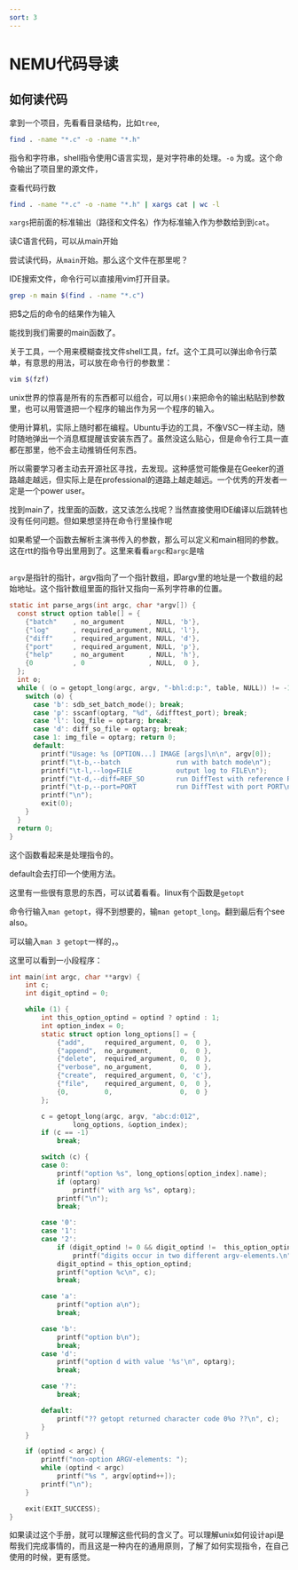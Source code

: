 ```yaml
---
sort: 3
---
```

# NEMU代码导读


## 如何读代码

拿到一个项目，先看看目录结构，比如`tree`,


```bash
find . -name "*.c" -o -name "*.h"
```

指令和字符串，shell指令使用C语言实现，是对字符串的处理。`-o` 为或。这个命令输出了项目里的源文件，

查看代码行数

```bash
find . -name "*.c" -o -name "*.h" | xargs cat | wc -l
```

`xargs`把前面的标准输出（路径和文件名）作为标准输入作为参数给到到`cat`。


读C语言代码，可以从main开始

尝试读代码，从`main`开始。那么这个文件在那里呢？

IDE搜索文件，命令行可以直接用vim打开目录。


```bash
grep -n main $(find . -name "*.c")
```

把$之后的命令的结果作为输入

能找到我们需要的main函数了。

关于工具，一个用来模糊查找文件shell工具，fzf。这个工具可以弹出命令行菜单，有意思的用法，可以放在命令行的参数里：

```bash
vim $(fzf)
```

unix世界的惊喜是所有的东西都可以组合，可以用`$()`来把命令的输出粘贴到参数里，也可以用管道把一个程序的输出作为另一个程序的输入。

使用计算机，实际上随时都在编程。Ubuntu手边的工具，不像VSC一样主动，随时随地弹出一个消息框提醒该安装东西了。虽然没这么贴心，但是命令行工具一直都在那里，他不会主动推销任何东西。

所以需要学习者主动去开源社区寻找，去发现。这种感觉可能像是在Geeker的道路越走越远，但实际上是在professional的道路上越走越远。一个优秀的开发者一定是一个power user。


找到main了，找里面的函数，这又该怎么找呢？当然直接使用IDE编译以后跳转也没有任何问题。但如果想坚持在命令行里操作呢


如果希望一个函数去解析主演书传入的参数，那么可以定义和main相同的参数。这在rtt的指令导出里用到了。这里来看看`argc`和`argc`是啥
```c

```

`argv`是指针的指针，argv指向了一个指针数组，即argv里的地址是一个数组的起始地址。这个指针数组里面的指针又指向一系列字符串的位置。

```c
static int parse_args(int argc, char *argv[]) {
  const struct option table[] = {
    {"batch"    , no_argument      , NULL, 'b'},
    {"log"      , required_argument, NULL, 'l'},
    {"diff"     , required_argument, NULL, 'd'},
    {"port"     , required_argument, NULL, 'p'},
    {"help"     , no_argument      , NULL, 'h'},
    {0          , 0                , NULL,  0 },
  };
  int o;
  while ( (o = getopt_long(argc, argv, "-bhl:d:p:", table, NULL)) != -1) {
    switch (o) {
      case 'b': sdb_set_batch_mode(); break;
      case 'p': sscanf(optarg, "%d", &difftest_port); break;
      case 'l': log_file = optarg; break;
      case 'd': diff_so_file = optarg; break;
      case 1: img_file = optarg; return 0;
      default:
        printf("Usage: %s [OPTION...] IMAGE [args]\n\n", argv[0]);
        printf("\t-b,--batch              run with batch mode\n");
        printf("\t-l,--log=FILE           output log to FILE\n");
        printf("\t-d,--diff=REF_SO        run DiffTest with reference REF_SO\n");
        printf("\t-p,--port=PORT          run DiffTest with port PORT\n");
        printf("\n");
        exit(0);
    }
  }
  return 0;
}

```
这个函数看起来是处理指令的。

default会去打印一个使用方法。

这里有一些很有意思的东西，可以试着看看。linux有个函数是`getopt`

命令行输入`man getopt`，得不到想要的，输`man getopt_long`。翻到最后有个see also。

可以输入`man 3 getopt`一样的，。

这里可以看到一小段程序：
```c
int main(int argc, char **argv) {
    int c;
    int digit_optind = 0;

    while (1) {
        int this_option_optind = optind ? optind : 1;
        int option_index = 0;
        static struct option long_options[] = {
            {"add",     required_argument, 0,  0 },
            {"append",  no_argument,       0,  0 },
            {"delete",  required_argument, 0,  0 },
            {"verbose", no_argument,       0,  0 },
            {"create",  required_argument, 0, 'c'},
            {"file",    required_argument, 0,  0 },
            {0,         0,                 0,  0 }
        };

        c = getopt_long(argc, argv, "abc:d:012",
                long_options, &option_index);
        if (c == -1)
            break;

        switch (c) {
        case 0:
            printf("option %s", long_options[option_index].name);
            if (optarg)
                printf(" with arg %s", optarg);
            printf("\n");
            break;

        case '0':
        case '1':
        case '2':
            if (digit_optind != 0 && digit_optind !=  this_option_optind)
                printf("digits occur in two different argv-elements.\n");
            digit_optind = this_option_optind;
            printf("option %c\n", c);
            break;

        case 'a':
            printf("option a\n");
            break;

        case 'b':
            printf("option b\n");
            break;
        case 'd':
            printf("option d with value '%s'\n", optarg);
            break;

        case '?':
            break;

        default:
            printf("?? getopt returned character code 0%o ??\n", c);
        }
    }

    if (optind < argc) {
        printf("non-option ARGV-elements: ");
        while (optind < argc)
            printf("%s ", argv[optind++]);
        printf("\n");
    }

    exit(EXIT_SUCCESS); 
}
```

如果读过这个手册，就可以理解这些代码的含义了。可以理解unix如何设计api是帮我们完成事情的，而且这是一种内在的通用原则，了解了如何实现指令，在自己使用的时候，更有感觉。
